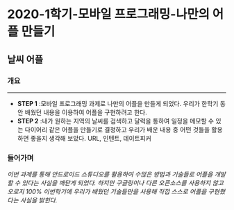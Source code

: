 # 2020-1학기-모바일 프로그래밍-나만의 어플 만들기
## 날씨 어플       
               
                        
                        
                        
              
### 개요
--- 
* **STEP 1** :모바일 프로그래밍 과제로 나만의 어플을 만들게 되었다.
우리가 한학기 동안 배웠던 내용을 이용하여 어플을 구현하려고 한다.
* **STEP 2** :내가 원하는 지역의 날씨를 검색하고 달력을 통하여 일정을 메모할 수 있는 다이어리 같은 어플을 만들기로 결정하고 우리가 배운 내용 중 
어떤 것들을 활용하면 좋을지 생각해 보았다.
URL, 인텐트, 데이트피커 

### 들어가며
*이번 과제를 통해 안드로이드 스튜디오를 활용하여 수많은 방법과 기술들로 어플을 개발할 수 있다는 사실을 깨닫게 되었다. 하지만 구글링이나 다른 오픈소스를 사용하지 않고 오로지 100% 이번학기에 우리가 배웠던 기술들만을 사용해 직접 스스로 어플을 구현했다는 사실을 밝힌다.*


